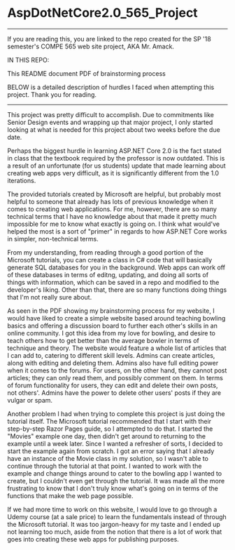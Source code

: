 # AspDotNetCore2.0_565_Project

***************************************************************************
If you are reading this, you are linked to the repo created for the SP '18
  semester's COMPE 565 web site project, AKA Mr. Amack.
  
  IN THIS REPO:
  
  This README document
  PDF of brainstorming process
  
  BELOW is a detailed description of hurdles I faced when attempting
    this project. Thank you for reading.
***************************************************************************

This project was pretty difficult to accomplish. Due to commitments like Senior Design
  events and wrapping up that major project, I only started looking at what is needed
  for this project about two weeks before the due date.

Perhaps the biggest hurdle in learning ASP.NET Core 2.0 is the fact stated in class that
  the textbook required by the professor is now outdated. This is a result of an unfortunate
  (for us students) update that made learning about creating web apps very difficult, as it
  is significantly different from the 1.0 iterations.
 
The provided tutorials created by Microsoft are helpful, but probably most helpful to someone
  that already has lots of previous knowledge when it comes to creating web applications.
  For me, however, there are so many technical terms that I have no knowledge about that 
  made it pretty much impossible for me to know what exactly is going on. I think
  what would've helped the most is a sort of "primer" in regards to how ASP.NET Core works
  in simpler, non-technical terms.
 
From my understanding, from reading through a good portion of the Microsoft tutorials,
  you can create a class in C# code that will basically generate SQL databases for you in
  the background. Web apps can work off of these databases in terms of editng, updating,
  and doing all sorts of things with information, which can be saved in a repo and modified
  to the developer's liking. Other than that, there are so many functions doing things that
  I'm not really sure about.
  
As seen in the PDF showing my brainstorming process for my website, I would have liked to create
  a simple website based around teaching bowling basics and offering a discussion board to further
  each other's skills in an online community. I got this idea from my love for bowling, and desire
  to teach others how to get better than the average bowler in terms of technique and theory.
  The website would feature a whole list of articles that I can add to, catering to different skill
  levels. Admins can create articles, along with editing and deleting them. Admins also have full
  editing power when it comes to the forums. For users, on the other hand, they cannot post articles;
  they can only read them, and possibly comment on them. In terms of forum functionality for users, they
  can edit and delete their own posts, not others'. Admins have the power to delete other users' posts
  if they are vulgar or spam.
 
 Another problem I had when trying to complete this project is just doing the tutorial itself.
  The Microsoft tutorial recommended that I start with their step-by-step Razor Pages guide, so 
  I attempted to do that. I started the "Movies" example one day, then didn't get around to returning
  to the example until a week later. Since I wanted a refresher of sorts, I decided to start the example
  again from scratch. I got an error saying that I already have an instance of the Movie class in my solution,
  so I wasn't able to continue through the tutorial at that point. I wanted to work with the example
  and change things around to cater to the bowling app I wanted to create, but I couldn't even get through
  the tutorial. It was made all the more frustrating to know that I don't truly know what's going on in terms
  of the functions that make the web page possible.
  
If we had more time to work on this website, I would love to go through a Udemy course (at a sale price)
  to learn the fundamentals instead of through the Microsoft tutorial. It was too jargon-heavy for
  my taste and I ended up not learning too much, aside from the notion that there is a lot of work
  that goes into creating these web apps for publishing purposes.
